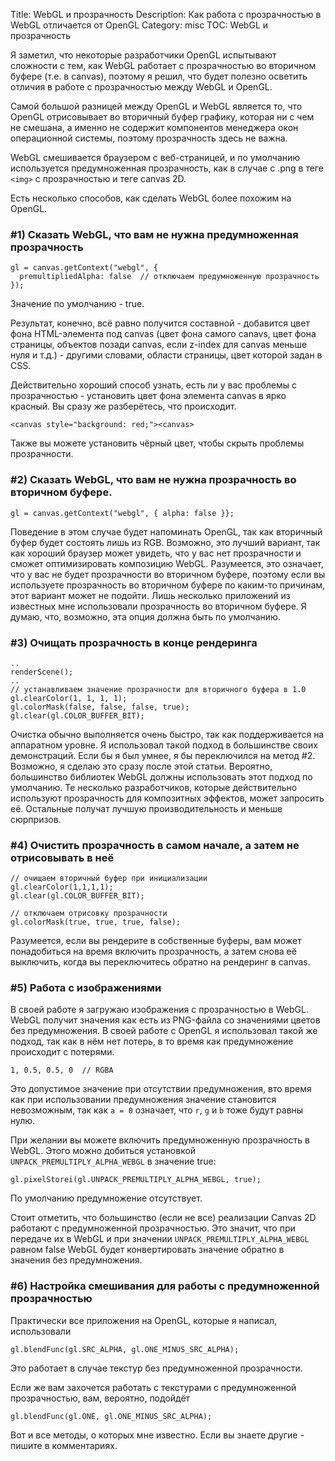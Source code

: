 Title: WebGL и прозрачность
Description: Как работа с прозрачностью в WebGL отличается от OpenGL
Category: misc
TOC: WebGL и прозрачность


Я заметил, что некоторые разработчики OpenGL испытывают сложности с тем,
как WebGL работает с прозрачностью во вторичном буфере (т.е. в canvas),
поэтому я решил, что будет полезно осветить отличия в работе с прозрачностью
между WebGL и OpenGL.

Самой большой разницей между OpenGL и WebGL является то, что OpenGL
отрисовывает во вторичный буфер графику, которая ни с чем не смешана,
а именно не содержит компонентов менеджера окон операционной системы,
поэтому прозрачность здесь не важна.

WebGL смешивается браузером с веб-страницей, и по умолчанию используется
предумноженная прозрачность, как в случае с .png в теге `<img>` с
прозрачностью и теге canvas 2D.

Есть несколько способов, как сделать WebGL более похожим на OpenGL.

### #1) Сказать WebGL, что вам не нужна предумноженная прозрачность

    gl = canvas.getContext("webgl", {
      premultipliedAlpha: false  // отключаем предумноженную прозрачность
    });

Значение по умолчанию - true.

Результат, конечно, всё равно получится составной - добавится цвет фона
HTML-элемента под canvas (цвет фона самого canavs, цвет фона страницы,
объектов позади canvas, если z-index для canvas меньше нуля и т.д.) -
другими словами, области страницы, цвет которой задан в CSS.

Действительно хороший способ узнать, есть ли у вас проблемы с прозрачностью -
установить цвет фона элемента canvas в ярко красный. Вы сразу же разберётесь,
что происходит.

    <canvas style="background: red;"><canvas>

Также вы можете установить чёрный цвет, чтобы скрыть проблемы прозрачности.

### #2) Сказать WebGL, что вам не нужна прозрачность во вторичном буфере.

    gl = canvas.getContext("webgl", { alpha: false }};

Поведение в этом случае будет напоминать OpenGL, так как вторичный буфер
будет состоять лишь из RGB. Возможно, это лучший вариант, так как хороший
браузер может увидеть, что у вас нет прозрачности и сможет оптимизировать
композицию WebGL. Разумеется, это означает, что у вас не будет прозрачности
во вторичном буфере, поэтому если вы используете прозрачность во вторичном
буфере по каким-то причинам, этот вариант может не подойти. Лишь несколько
приложений из известных мне использовали прозрачность во вторичном буфере.
Я думаю, что, возможно, эта опция должна быть по умолчанию.

### #3) Очищать прозрачность в конце рендеринга

    ..
    renderScene();
    ..
    // устанавливаем значение прозрачности для вторичного буфера в 1.0
    gl.clearColor(1, 1, 1, 1);
    gl.colorMask(false, false, false, true);
    gl.clear(gl.COLOR_BUFFER_BIT);

Очистка обычно выполняется очень быстро, так как поддерживается на аппаратном
уровне. Я использовал такой подход в большинстве своих демонстраций. Если
бы я был умнее, я бы переключился на метод #2. Возможно, я сделаю это сразу
после этой статьи. Вероятно, большинство библиотек WebGL должны использовать
этот подход по умолчанию. Те несколько разработчиков, которые действительно
используют прозрачность для композитных эффектов, может запросить её. Остальные
получат лучшую производительность и меньше сюрпризов.

### #4) Очистить прозрачность в самом начале, а затем не отрисовывать в неё

    // очищаем вторичный буфер при инициализации
    gl.clearColor(1,1,1,1);
    gl.clear(gl.COLOR_BUFFER_BIT);

    // отключаем отрисовку прозрачности
    gl.colorMask(true, true, true, false);

Разумеется, если вы рендерите в собственные буферы, вам может понадобиться
на время включить прозрачность, а затем снова её выключить, когда вы
переключитесь обратно на рендеринг в canvas.

### #5) Работа с изображениями

В своей работе я загружаю изображения с прозрачностью в WebGL. WebGL получит
значения как есть из PNG-файла со значениями цветов без предумножения. В
своей работе с OpenGL я использовал такой же подход, так как в нём нет потерь,
в то время как предумножение происходит с потерями.

    1, 0.5, 0.5, 0  // RGBA

Это допустимое значение при отсутствии предумножения, вто время как при
использовании предумножения значение становится невозможным, так как `a = 0`
означает, что `r`, `g` и `b` тоже будут равны нулю.

При желании вы можете включить предумноженную прозрачность в WebGL. Этого
можно добиться установкой `UNPACK_PREMULTIPLY_ALPHA_WEBGL` в значение true:

    gl.pixelStorei(gl.UNPACK_PREMULTIPLY_ALPHA_WEBGL, true);

По умолчанию предумножение отсутствует.

Стоит отметить, что большинство (если не все) реализации Canvas 2D работают
с предумноженной прозрачностью. Это значит, что при передаче их в WebGL и
при значении `UNPACK_PREMULTIPLY_ALPHA_WEBGL` равном false WebGL будет
конвертировать значение обратно в значения без предумножения.

### #6) Настройка смешивания для работы с предумноженной прозрачностью

Практически все приложения на OpenGL, которые я написал, использовали

    gl.blendFunc(gl.SRC_ALPHA, gl.ONE_MINUS_SRC_ALPHA);

Это работает в случае текстур без предумноженной прозрачности.

Если же вам захочется работать с текстурами с предумноженной прозрачностью,
вам, вероятно, подойдёт

    gl.blendFunc(gl.ONE, gl.ONE_MINUS_SRC_ALPHA);

Вот и все методы, о которых мне известно. Если вы знаете другие - пишите в комментариях.
